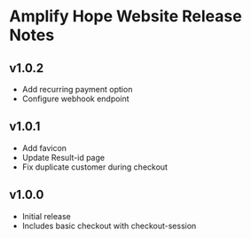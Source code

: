 # Amplify Hope Website Release Notes

## v1.0.2

- Add recurring payment option
- Configure webhook endpoint

## v1.0.1

- Add favicon
- Update Result-id page
- Fix duplicate customer during checkout

## v1.0.0

- Initial release
- Includes basic checkout with checkout-session
